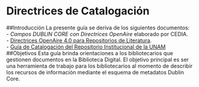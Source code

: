 # Directrices de Catalogación

##Introducción
La presente guía se deriva de los siguientes documentos:  
    - *Campos DUBLIN CORE con Directrices OpenAire* elaborado por CEDIA.   
    - [Directrices OpenAire 4.0 para Repositorios de Literatura](https://guiasopenaire4.readthedocs.io/es/latest/).  
    - [Guía de Catalogación del Repositorio Institucional de la UNAM](https://www.google.com/url?sa=t&rct=j&q=&esrc=s&source=web&cd=&ved=2ahUKEwjkwqKOndTxAhUjU98KHRQuCAoQFjAAegQIBRAD&url=https%3A%2F%2Fdgru.unam.mx%2Fwp-content%2Fuploads%2F2020%2F06%2FD_GU_DGRU_SRU_002_20200529_Guia_Catalogacion_RIUNAM.pdf&usg=AOvVaw2Wp9y3H-zbIIFn5mrzhGJy)
##Objetivos
Esta guía brinda orientaciones a los bibliotecarios que gestionen documentos en la Biblioteca Digital. El objetivo principal es ser una herramienta de trabajo para los bibliotecarios al momento de describir los recursos de información mediante el esquema de metadatos Dublin Core.

